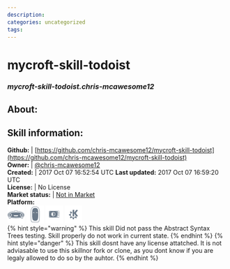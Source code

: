 ```yaml
--- 
description: 
categories: uncategorized   
tags:   
---
```


# mycroft-skill-todoist  
### _mycroft-skill-todoist.chris-mcawesome12_  
## About:  


## Skill information:  
**Github:** | [https://github.com/chris-mcawesome12/mycroft-skill-todoist](https://github.com/chris-mcawesome12/mycroft-skill-todoist)  
**Owner:** | [@chris-mcawesome12](https://github.com/chris-mcawesome12)  
**Created:** | 2017 Oct 07 16:52:54 UTC  **Last updated:** 2017 Oct 07 16:59:20 UTC  
**License:** | No License  
**Market status:** | [Not in Market](https://market.mycroft.ai/skill/)  
**Platform:**  
 ![](../.gitbook/assets/mark-1-icon.png)  ![](../.gitbook/assets/mark-2-icon.png)  ![](../.gitbook/assets/picroft-icon.png)  ![](../.gitbook/assets/kde.png)   
{% hint style="warning" %}
This skill Did not pass the Abstract Syntax Trees testing. Skill properly do not work in current state.
{% endhint %}
{% hint style="danger" %}
This skill dosnt have any license attatched. It is not adviasable to use this skillnor fork or clone, as you dont know if you are legaly allowed to do so by the auhtor.
{% endhint %}
